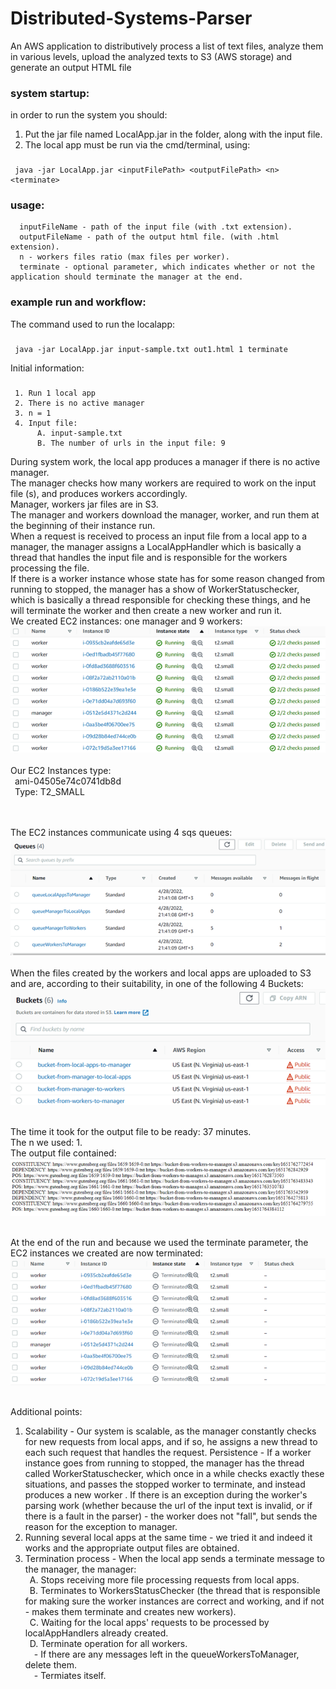 # Distributed-Systems-Parser
An AWS application to distributively process a list of text files, analyze them in various levels, upload the analyzed texts to S3 (AWS storage) and generate an output HTML file

### system startup:
in order to run the system you should:
1. Put the jar file named LocalApp.jar in the folder, along with the input file.
2. The local app must be run via the cmd/terminal, using:
###
     java -jar LocalApp.jar <inputFilePath> <outputFilePath> <n> <terminate>
     
### usage:
      inputFileName - path of the input file (with .txt extension).
      outputFileName - path of the output html file. (with .html extension).
      n - workers files ratio (max files per worker).
      terminate - optional parameter, which indicates whether or not the application should terminate the manager at the end.
    
### example run and workflow:    
The command used to run the localapp:
###
     java -jar LocalApp.jar input-sample.txt out1.html 1 terminate
Initial information:
###
     1. Run 1 local app
     2. There is no active manager
     3. n = 1
     4. Input file:
          A. input-sample.txt
          B. The number of urls in the input file: 9
During system work, the local app produces a manager if there is no active manager.<br>
The manager checks how many workers are required to work on the input file (s), and produces workers accordingly.<br>
Manager, workers jar files are in S3.<br>
The manager and workers download the manager, worker, and run them at the beginning of their instance run.<br>
When a request is received to process an input file from a local app to a manager, the manager assigns a LocalAppHandler which is basically a thread that handles the input file and is responsible for the workers processing the file.<br>
If there is a worker instance whose state has for some reason changed from running to stopped, the manager has a show of WorkerStatuschecker, which is basically a thread responsible for checking these things, and he will terminate the worker and then create a new worker and run it.<br>
We created EC2 instances: one manager and 9 workers:<br>
![alt text](https://raw.githubusercontent.com/rulidor/Distributed-Systems-Parser/main/docs/instances%20at%20start.png)
 <br><br>
Our EC2 Instances type:<br>
&ensp;ami-04505e74c0741db8d<br>
&ensp;Type: T2_SMALL<br>

<br><br>
The EC2 instances communicate using 4 sqs queues:<br>
![alt text](https://github.com/rulidor/Distributed-Systems-Parser/blob/main/docs/sqs%20queues.png?raw=true)
 <br><br>
When the files created by the workers and local apps are uploaded to S3 and are, according to their suitability, in one of the following 4 Buckets:<br>
![alt text](https://github.com/rulidor/Distributed-Systems-Parser/blob/main/docs/buckets.png?raw=true)
<br><br>
 

The time it took for the output file to be ready: 37 minutes. <br>
The n we used: 1.<br>
The output file contained:<br>
![alt text](https://github.com/rulidor/Distributed-Systems-Parser/blob/main/docs/output.png?raw=true)
<br><br>

At the end of the run and because we used the terminate parameter, the EC2 instances we created are now terminated:<br>
![alt text](https://github.com/rulidor/Distributed-Systems-Parser/blob/main/docs/instances%20at%20end%20of%20run.png?raw=true)
<br><br>

Additional points:<br>
1. Scalability - Our system is scalable, as the manager constantly checks for new requests from local apps, and if so, he assigns a new thread to each such request that handles the request.
Persistence - If a worker instance goes from running to stopped, the manager has the thread called WorkerStatuschecker, which once in a while checks exactly these situations, and passes the stopped worker to terminate, and instead produces a new worker .
If there is an exception during the worker's parsing work (whether because the url of the input text is invalid, or if there is a fault in the parser) - the worker does not "fall", but sends the reason for the exception to manager.
3. Running several local apps at the same time - we tried it and indeed it works and the appropriate output files are obtained.
4. Termination process - When the local app sends a terminate message to the manager, the manager:
     <br>&ensp;A. Stops receiving more file processing requests from local apps.
     <br>&ensp;B. Terminates to WorkersStatusChecker (the thread that is responsible for making sure the worker instances are correct and working, and if not - makes them terminate and creates new workers).
     <br>&ensp;C. Waiting for the local apps' requests to be processed by localAppHandlers already created.
     <br>&ensp;D. Terminate operation for all workers.
          <br>&emsp;- If there are any messages left in the queueWorkersToManager, delete them.
          <br>&emsp;- Termiates itself.
     
    
   
